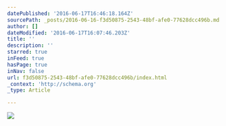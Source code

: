 ```yaml
---
datePublished: '2016-06-17T16:46:18.164Z'
sourcePath: _posts/2016-06-16-f3d50875-2543-48bf-afe0-77628dcc496b.md
author: []
dateModified: '2016-06-17T16:07:46.203Z'
title: ''
description: ''
starred: true
inFeed: true
hasPage: true
inNav: false
url: f3d50875-2543-48bf-afe0-77628dcc496b/index.html
_context: 'http://schema.org'
_type: Article

---
```

![](https://imgflo.herokuapp.com/graph/vahj1ThiexotieMo/f367af30a807bf293dbd48e3edf5ce3d/croprotate.jpg?cropheight=1539&cropwidth=2063&degrees=0&input=https%3A%2F%2Fthe-grid-user-content.s3-us-west-2.amazonaws.com%2Ff7d465b1-31d4-4f94-9e2d-ec8702ac9edf.jpg&x=336&y=0)